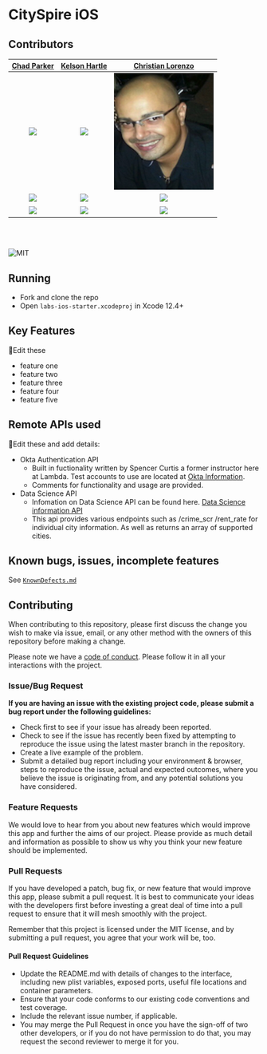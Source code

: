 # CitySpire iOS

<!-- TestFlight / App Store link will go here -->

## Contributors

|[Chad Parker](https://github.com/chadparker)                                                                |                                                       [Kelson Hartle](https://github.com/kelson99)                                                      |                                                        [Christian Lorenzo](https://github.com/clbmiami2004)                                                       |
| :--------------------------------------------------------------------------------------------------------------------------------------------------------------: | :-----------------------------------------------------------------------------------------------------------------------------------------: | :-----------------------------------------------------------------------------------------------------------------------------------------: |
|[<img src="https://avatars.githubusercontent.com/u/438307?s=460&u=116ff42844a258b78c4d7aab2d5e5ab8f64488cf&v=4" width = "200" />](https://github.com/chadparker)   |[<img src="https://avatars.githubusercontent.com/u/59428583?s=400&u=4908dd62cabf514ce790f7ce3f6a1b0c42e24ce7&v=4" width = "200" />](https://github.com/kelson99) |[<img src="https://raw.githubusercontent.com/alext8900/photos/main/Assets/Screen%20Shot%202020-12-08%20at%2010.11.13%20PM.png" width = "200" />](https://github.com/clbmiami2004) |
|[<img src="https://github.githubassets.com/images/modules/logos_page/GitHub-Mark.png" width="25"> ](https://github.com/chadparker)                               | [<img src="https://github.githubassets.com/images/modules/logos_page/GitHub-Mark.png" width="25"> ](https://github.com/kelson99)                              | [<img src="https://github.githubassets.com/images/modules/logos_page/GitHub-Mark.png" width="25"> ](https://github.com/clbmiami2004)                    |
| [ <img src="https://static.licdn.com/sc/h/al2o9zrvru7aqj8e1x2rzsrca" width="25"> ](https://www.linkedin.com/in/chadleeparker/)                                   | [ <img src="https://static.licdn.com/sc/h/al2o9zrvru7aqj8e1x2rzsrca" width="25"> ](https://www.linkedin.com/in/kelson-hartle/)                               |      [ <img src="https://static.licdn.com/sc/h/al2o9zrvru7aqj8e1x2rzsrca" width="25"> ](https://www.linkedin.com/in/lorenzobchristian/)                               | 

<br>
<br>

![MIT](https://img.shields.io/packagist/l/doctrine/orm.svg)
<!-- ![React](https://img.shields.io/badge/react-v16.7.0--alpha.2-blue.svg) -->
<!-- ![code style: prettier](https://img.shields.io/badge/code_style-prettier-ff69b4.svg?style=flat-square) -->

<!-- 🚫 more info on using badges [here](https://github.com/badges/shields) -->

## Running

- Fork and clone the repo
- Open `labs-ios-starter.xcodeproj` in Xcode 12.4+

## Key Features

🚫Edit these

- feature one
- feature two
- feature three
- feature four
- feature five

## Remote APIs used

🚫Edit these and add details:

- Okta Authentication API
  - Built in fuctionality written by Spencer Curtis a former instructor here at Lambda. Test accounts to use are located at [Okta Information](https://docs.labs.lambdaschool.com/guides/okta/okta-basics). 
  - Comments for functionality and usage are provided.
- Data Science API
  - Infomation on Data Science API can be found here. [Data Science information API](http://cityspire-d-ds-01.eba-5qfhebrw.us-east-1.elasticbeanstalk.com/#/)
  - This api provides various endpoints such as /crime_scr /rent_rate for individual city information. As well as returns an array of supported cities.

## Known bugs, issues, incomplete features

See [`KnownDefects.md`](./KnownDefects.md)

## Contributing

When contributing to this repository, please first discuss the change you wish to make via issue, email, or any other method with the owners of this repository before making a change.

Please note we have a [code of conduct](./CODE_OF_CONDUCT.md). Please follow it in all your interactions with the project.

### Issue/Bug Request

**If you are having an issue with the existing project code, please submit a bug report under the following guidelines:**

- Check first to see if your issue has already been reported.
- Check to see if the issue has recently been fixed by attempting to reproduce the issue using the latest master branch in the repository.
- Create a live example of the problem.
- Submit a detailed bug report including your environment & browser, steps to reproduce the issue, actual and expected outcomes, where you believe the issue is originating from, and any potential solutions you have considered.

### Feature Requests

We would love to hear from you about new features which would improve this app and further the aims of our project. Please provide as much detail and information as possible to show us why you think your new feature should be implemented.

### Pull Requests

If you have developed a patch, bug fix, or new feature that would improve this app, please submit a pull request. It is best to communicate your ideas with the developers first before investing a great deal of time into a pull request to ensure that it will mesh smoothly with the project.

Remember that this project is licensed under the MIT license, and by submitting a pull request, you agree that your work will be, too.

#### Pull Request Guidelines

- Update the README.md with details of changes to the interface, including new plist variables, exposed ports, useful file locations and container parameters.
- Ensure that your code conforms to our existing code conventions and test coverage.
- Include the relevant issue number, if applicable.
- You may merge the Pull Request in once you have the sign-off of two other developers, or if you do not have permission to do that, you may request the second reviewer to merge it for you.
